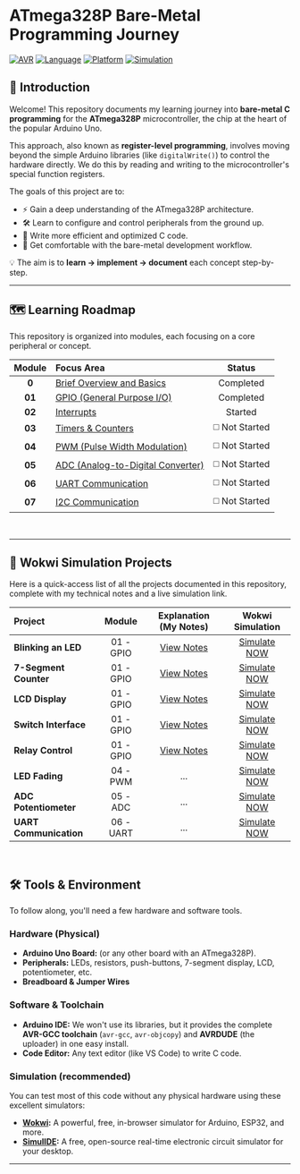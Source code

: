 # ATmega328P Bare-Metal Programming Journey
[![AVR](https://img.shields.io/badge/Microcontroller-ATmega328P-orange?style=for-the-badge&logo=microchip)](https://www.microchip.com/en-us/product/ATmega328P)
[![Language](https://img.shields.io/badge/Language-C-blue?style=for-the-badge&logo=c)](https://en.wikipedia.org/wiki/C_(programming_language))
[![Platform](https://img.shields.io/badge/Platform-Arduino%20Uno-cyan?style=for-the-badge&logo=arduino)](https://store.arduino.cc/products/arduino-uno-rev3)
[![Simulation](https://img.shields.io/badge/Simulation-Wokwi%20%7C%20SimulIDE-brightgreen?style=for-the-badge)](https://wokwi.com/)

## 🔰 Introduction

Welcome! This repository documents my learning journey into **bare-metal C programming** for the **ATmega328P** microcontroller, the chip at the heart of the popular Arduino Uno.

This approach, also known as **register-level programming**, involves moving beyond the simple Arduino libraries (like `digitalWrite()`) to control the hardware directly. We do this by reading and writing to the microcontroller's special function registers.

The goals of this project are to:
- ⚡ Gain a deep understanding of the ATmega328P architecture.
- 🛠️ Learn to configure and control peripherals from the ground up.
- 🚀 Write more efficient and optimized C code.
- 🐧 Get comfortable with the bare-metal development workflow.

💡 The aim is to **learn → implement → document** each concept step-by-step.

---
## 🗺️ Learning Roadmap

This repository is organized into modules, each focusing on a core peripheral or concept.

| Module | Focus Area | Status |
| :---: | :--- | :---: |
| **0**  | [Brief Overview and Basics](https://github.com/ShravanaHS/Register-Level-Programming-With-Arduino-UNO/blob/main/BASICS.md) | Completed |
| **01** | [GPIO (General Purpose I/O)](https://github.com/ShravanaHS/Register-Level-Programming-With-Arduino-UNO/blob/main/GPIO.md) | Completed |
| **02** | [Interrupts](https://github.com/ShravanaHS/Register-Level-Programming-With-Arduino-UNO/blob/main/INTERRUPTS.md) | Started |
| **03** | [Timers & Counters](./03-Timers/) | ◻️ Not Started |
| **04** | [PWM (Pulse Width Modulation)](./04-PWM/) | ◻️ Not Started |
| **05** | [ADC (Analog-to-Digital Converter)](./05-ADC/) | ◻️ Not Started |
| **06** | [UART Communication](./06-UART/) | ◻️ Not Started |
| **07** | [I2C Communication](./07-I2C/) | ◻️ Not Started |
<br>

---


## 🚀 Wokwi Simulation Projects

Here is a quick-access list of all the projects documented in this repository, complete with my technical notes and a live simulation link.

| Project | Module | Explanation (My Notes) | Wokwi Simulation |
| :--- | :---: | :---: | :---: |
| **Blinking an LED** | 01 - GPIO | [View Notes](GPIO.md#-project-1-blinking-an-led) | [Simulate NOW](https://wokwi.com/projects/445351244852802561) |
| **7-Segment Counter** | 01 - GPIO | [View Notes](GPIO.md#-project-2-interfacing-a-7-segment-display) | [Simulate NOW](https://wokwi.com/projects/445432374040690689) |
| **LCD Display** | 01 - GPIO | [View Notes](GPIO.md#-project-3-interfacing-a-16x2-lcd-display) | [Simulate NOW](https://wokwi.com/projects/445443029364988929) |
| **Switch Interface** | 01 - GPIO | [View Notes](GPIO.md#-project-4-reading-a-push-button-switch-interface) | [Simulate NOW](https://wokwi.com/projects/445627076538241025) |
| **Relay Control** | 01 - GPIO | [View Notes](GPIO.md#-project-5-interfacing-a-relay-controlling-high-power-devices) | [Simulate NOW](https://wokwi.com/projects/445627485643387905) |
| **LED Fading** | 04 - PWM | ... | [Simulate NOW](...) |
| **ADC Potentiometer** | 05 - ADC | ... | [Simulate NOW](...) |
| **UART Communication** | 06 - UART | ... | [Simulate NOW](...) |

<br>

## 🛠️ Tools & Environment

To follow along, you'll need a few hardware and software tools.

### Hardware (Physical)
* **Arduino Uno Board:** (or any other board with an ATmega328P).
* **Peripherals:** LEDs, resistors, push-buttons, 7-segment display, LCD, potentiometer, etc.
* **Breadboard & Jumper Wires**

### Software & Toolchain
* **Arduino IDE:** We won't use its libraries, but it provides the complete **AVR-GCC toolchain** (`avr-gcc`, `avr-objcopy`) and **AVRDUDE** (the uploader) in one easy install.
* **Code Editor:** Any text editor (like VS Code) to write C code.

### Simulation (recommended)
You can test most of this code without any physical hardware using these excellent simulators:
* **[Wokwi](https://wokwi.com/):** A powerful, free, in-browser simulator for Arduino, ESP32, and more.
* **[SimulIDE](https://www.simulide.com/):** A free, open-source real-time electronic circuit simulator for your desktop.

---
